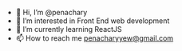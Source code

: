 - 👋 Hi, I’m @penachary
- 👀 I’m interested in Front End web development
- 🌱 I’m currently learning ReactJS
- 📫 How to reach me penacharyyew@gmail.com

<!---
penachary/penachary is a ✨ special ✨ repository because its `README.md` (this file) appears on your GitHub profile.
You can click the Preview link to take a look at your changes.
--->

